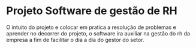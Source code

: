 <h1>Projeto Software de gestão de RH</h1>
O intuito do projeto e colocar em pratica a resolução de problemas e aprender no decorrer do projeto, o software ira auxiliar na gestão do rh da empresa a fim de facilitar o dia a dia do gestor do setor.
